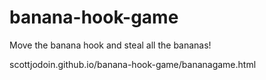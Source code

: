 # banana-hook-game
Move the banana hook and steal all the bananas!

scottjodoin.github.io/banana-hook-game/bananagame.html
